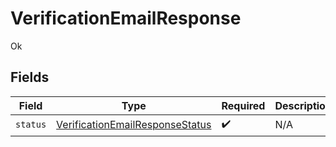 # VerificationEmailResponse

Ok


## Fields

| Field                                                                                     | Type                                                                                      | Required                                                                                  | Description                                                                               |
| ----------------------------------------------------------------------------------------- | ----------------------------------------------------------------------------------------- | ----------------------------------------------------------------------------------------- | ----------------------------------------------------------------------------------------- |
| `status`                                                                                  | [VerificationEmailResponseStatus](../../models/shared/VerificationEmailResponseStatus.md) | :heavy_check_mark:                                                                        | N/A                                                                                       |